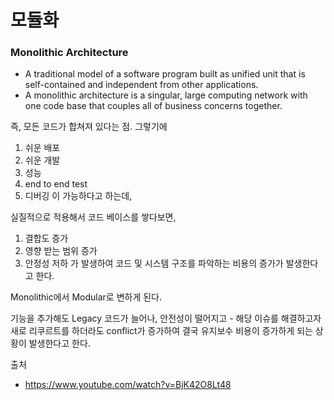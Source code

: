 # 모듈화

### Monolithic Architecture
- A traditional model of a software program built as unified unit that is self-contained and independent from other applications.
- A monolithic architecture is a singular, large computing network with one code base that couples all of business concerns together.

즉, 모든 코드가 합쳐져 있다는 점.
그렇기에
1. 쉬운 배포
2. 쉬운 개발
3. 성능
4. end to end test
5. 디버깅
이 가능하다고 하는데, 

실질적으로 적용해서 코드 베이스를 쌓다보면,
1. 결합도 증가
2. 영향 받는 범위 증가
3. 안정성 저하
가 발생하여 코드 및 시스템 구조를 파악하는 비용의 증가가 발생한다고 한다.

Monolithic에서 Modular로 변하게 된다.

기능을 추가해도 Legacy 코드가 늘어나, 안전성이 떨어지고 -
해당 이슈를 해결하고자 새로 리쿠르트를 하더라도 conflict가 증가하여 결국 유지보수 비용이 증가하게 되는 상황이 발생한다고 한다.



출처
- https://www.youtube.com/watch?v=BjK42O8Lt48